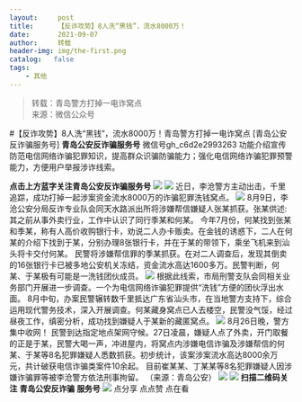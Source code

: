 ```yaml
---
layout:     post
title:      【反诈攻势】8人洗“黑钱”，流水8000万！
date:       2021-09-07
author:     转载
header-img: img/the-first.png
catalog:   false
tags:
    - 其他
---
```


<blockquote><p>转载：青岛警方打掉一电诈窝点<br>
来源：微信公众号</p></blockquote>

#【反诈攻势】8人洗“黑钱”，流水8000万！青岛警方打掉一电诈窝点
[青岛公安反诈骗服务号]
**青岛公安反诈骗服务号**
微信号gh_c6d2e2993263
功能介绍宣传防范电信网络诈骗犯罪知识，提高群众识骗防骗能力；强化电信网络诈骗犯罪预警能力，方便用户举报涉诈线索。

**点击上方蓝字关注青岛公安反诈骗服务号**
![]({{site.baseurl}}/postimg/V5la5fm0eVic8Jqt0KrY0IicF8Xd2vXS0wtH2PO5jMqzZWzy3SZBqR5spW1lcUJc0EB6XcPyu5roeEHou0pCMaDA.png)
![]({{site.baseurl}}/postimg/V5la5fm0eVibnwCzULaLpxiagM1U8RBtdMKSBiaq0jYPGAPSHKICYUXBJePb16vgYLEEBLVRDosKp1Cgpn25nQB8A.gif)
近日，李沧警方主动出击，千里追踪，成功打掉一起涉案资金流水8000万的诈骗犯罪洗钱窝点。
![]({{site.baseurl}}/postimg/V5la5fm0eVibnwCzULaLpxiagM1U8RBtdM3lHjel9nNTatHqRwCevbsJsanv1lTYI8N6TEuqUyfzGzwjX0Qq4x0g.jpeg)
8月9日，李沧公安分局反诈专业队会同天水路派出所将涉嫌帮信嫌疑人张某抓获。张某供述:其之前从事外卖行业，工作中认识了同行季某和何某。
今年7月份，何某找到张某和季某，称有人高价收购银行卡，劝说二人办卡贩卖。在金钱的诱惑下，二人在何某的介绍下找到于某，分别办理8张银行卡，并在于某的带领下，乘坐飞机来到汕头将卡交付何某。
民警将涉嫌帮信罪的季某抓获。在对二人调查后，发现其倒卖的16张银行卡已被多地公安机关冻结，资金流水高达1600多万。民警判断，何某、于某极有可能是一洗钱团伙成员。
![]({{site.baseurl}}/postimg/V5la5fm0eVibnwCzULaLpxiagM1U8RBtdM0vOib6Lq4Yb0lmgvw9FU4DSU5qrZ1KoCQxsL3MjY9sh81Dvqacb9KPw.jpeg)
根据此线索，市局刑警支队会同相关业务部门开展进一步调查。一个为电信网络诈骗犯罪提供“洗钱”方便的团伙浮出水面。
8月中旬，办案民警辗转数千里抵达广东省汕头市，在当地警方支持下，综合运用现代警务技术，深入开展调查。何某藏身窝点已人去楼空，民警没气馁，经过昼夜工作，缜密分析，成功找到嫌疑人于某新的藏匿窝点。
![]({{site.baseurl}}/postimg/V5la5fm0eVibnwCzULaLpxiagM1U8RBtdMnAJicxicApGXl14hPbrZicuLryCyeHuSBRusVDGZtVicYwVRP7m5iaNTJicw.jpeg)
8月26日晚，警方集中收网！
民警到达指定地点架网守候。27日凌晨，嫌疑人点了外卖，开门取餐的正是于某，民警大喝一声，冲进屋内，将窝点内涉嫌电信诈骗及涉嫌帮信的何某、于某等8名犯罪嫌疑人悉数抓获。初步统计，该案涉案流水高达8000余万元，共计破获电信诈骗类案件10余起。
目前崔某某、丁某某等8名犯罪嫌疑人因涉嫌诈骗罪等被李沧警方依法刑事拘留。
（来源：青岛公安）
![]({{site.baseurl}}/postimg/6xI4h676QXzia5naazW6wFR5ml91zib85OnAdBFSTibic8yWLuWic1rKJBicwSgnqzI9icFMSpImia2H4zZhqLVTr724UA.png)
![]({{site.baseurl}}/postimg/1GjWwxYB3dk0QR6pndF2SISfW55mAuAxDQOiaC2Geq1kE9oibrv0xIEyiazCyo7VubILLicuLicBW77qleN0GPJOTAQ.jpeg)
**扫描二维码关注**
**青岛公安反诈骗**
**服务号**
![]({{site.baseurl}}/postimg/6xI4h676QXzia5naazW6wFR5ml91zib85O2ObvfHFG7tH1qAI6iakIGohmLu4siar1ZzMiawQ7QicgfyZFjriavRic3M6Q.png)
点分享
点点赞
点在看
